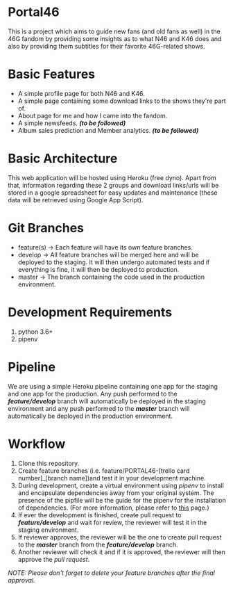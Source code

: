 # Portal46
This is a project which aims to guide new fans (and old fans as well) in the 46G fandom by providing some insights as to what N46 and K46 does and also by providing them subtitles for their favorite 46G-related shows.

# Basic Features
- A simple profile page for both N46 and K46.
- A simple page containing some download links to the shows they're part of.
- About page for me and how I came into the fandom.
- A simple newsfeeds. _**(to be followed)**_
- Album sales prediction and Member analytics. _**(to be followed)**_

# Basic Architecture
This web application will be hosted using Heroku (free dyno). Apart from that, information regarding these 2 groups and download links/urls will be stored in a google spreadsheet for easy updates and maintenance (these data will be retrieved using Google App Script).

# Git Branches
- feature(s) -> Each feature will have its own feature branches.
- develop -> All feature branches will be merged here and will be deployed to the staging. It will then undergo automated tests and if everything is fine, it will then be deployed to production.
- master -> The branch containing the code used in the production environment.

# Development Requirements
1. python 3.6+
2. pipenv

# Pipeline
We are using a simple Heroku pipeline containing one app for the staging and one app for the production. Any push performed to the _**feature/develop**_ branch will automatically be deployed in the staging environment and any push performed to the _**master**_ branch will automatically be deployed in the production environment.

# Workflow
1. Clone this repository.
2. Create feature branches (i.e. feature/PORTAL46-[trello card number]_[branch name])and test it in your development machine.
3. During development, create a virtual environment using _pipenv_ to install and encapsulate dependencies away from your original system. The presence of the pipfile will be the guide for the pipenv for the installation of dependencies. (For more information, please refer to [this](https://devcenter.heroku.com/articles/getting-started-with-python#declare-app-dependencies) page.)
4. If ever the development is finished, create pull request to _**feature/develop**_ and wait for review, the reviewer will test it in the staging environment.
5. If reviewer approves, the reviewer will be the one to create pull request to the _**master**_ branch from the _**feature/develop**_ branch.
6. Another reviewer will check it and if it is approved, the reviewer will then approve the _pull request_.

_NOTE: Please don't forget to delete your feature branches after the final approval._
